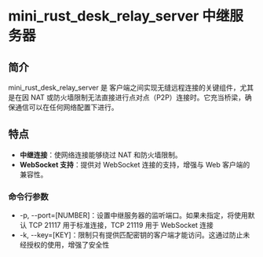 # mini_rust_desk_relay_server 中继服务器

## 简介

mini_rust_desk_relay_server 是 客户端之间实现无缝远程连接的关键组件，尤其是在因 NAT 或防火墙限制无法直接进行点对点（P2P）连接时。它充当桥梁，确保通信可以在任何网络配置下进行。

## 特点

- **中继连接**：使网络连接能够绕过 NAT 和防火墙限制。
- **WebSocket 支持**：提供对 WebSocket 连接的支持，增强与 Web 客户端的兼容性。


### 命令行参数
- -p, --port=[NUMBER]：设置中继服务器的监听端口。如果未指定，将使用默认 TCP 21117 用于标准连接，TCP 21119 用于 WebSocket 连接
- -k, --key=[KEY]：限制只有提供匹配密钥的客户端才能访问。这通过防止未经授权的使用，增强了安全性




